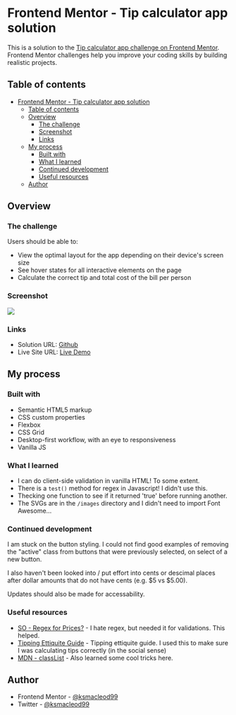 # Frontend Mentor - Tip calculator app solution

This is a solution to the [Tip calculator app challenge on Frontend Mentor](https://www.frontendmentor.io/challenges/tip-calculator-app-ugJNGbJUX). Frontend Mentor challenges help you improve your coding skills by building realistic projects.

## Table of contents

- [Frontend Mentor - Tip calculator app solution](#frontend-mentor---tip-calculator-app-solution)
  - [Table of contents](#table-of-contents)
  - [Overview](#overview)
    - [The challenge](#the-challenge)
    - [Screenshot](#screenshot)
    - [Links](#links)
  - [My process](#my-process)
    - [Built with](#built-with)
    - [What I learned](#what-i-learned)
    - [Continued development](#continued-development)
    - [Useful resources](#useful-resources)
  - [Author](#author)

## Overview

### The challenge

Users should be able to:

- View the optimal layout for the app depending on their device's screen size
- See hover states for all interactive elements on the page
- Calculate the correct tip and total cost of the bill per person

### Screenshot

![](images/screenshot.jpg)

### Links

- Solution URL: [Github](https://github.com/ksmacleod99/vigilant-adventure/tree/main/tip-calculator-app-main)
- Live Site URL: [Live Demo](https://vigilant-adventure-1d5f97.netlify.app/tip-calculator-app-main/index.html)

## My process

### Built with

- Semantic HTML5 markup
- CSS custom properties
- Flexbox
- CSS Grid
- Desktop-first workflow, with an eye to responsiveness
- Vanilla JS

### What I learned

- I can do client-side validation in vanilla HTML! To some extent.
- There is a `test()` method for regex in Javascript! I didn't use this. 
- Thecking one function to see if it returned 'true' before running another.
- The SVGs are in the `/images` directory and I didn't need to import Font Awesome...

### Continued development

I am stuck on the button styling. I could not find good examples of removing the "active" class from buttons that were previously selected, on select of a new button. 

I also haven't been looked into / put effort into cents or descimal places after dollar amounts that do not have cents (e.g. $5 vs $5.00). 

Updates should also be made for accessability. 

### Useful resources

- [SO - Regex for Prices?](https://stackoverflow.com/questions/1547574/regex-for-prices) - I hate regex, but needed it for validations. This helped. 
- [Tipping Ettiquite Guide](https://www.realsimple.com/work-life/money/money-etiquette/tipping-etiquette-guide) - Tipping ettiquite guide. I used this to make sure I was calculating tips correctly (in the social sense)
- [MDN - classList](https://developer.mozilla.org/en-US/docs/Web/API/Element/classList) - Also learned some cool tricks here.

## Author

- Frontend Mentor - [@ksmacleod99](https://www.frontendmentor.io/profile/ksmacleod99)
- Twitter - [@ksmacleod99](https://www.twitter.com/ksmacleod99)
